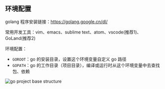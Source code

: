 ## 环境配置

golang 程序安装链接：https://golang.google.cn/dl/

常用开发工具：vim、emacs、sublime text、atom、vscode(推荐1)、GoLand(推荐2)

环境配置：

* `GOROOT`：go 的安装目录，设置这个环境变量自定义 go 路径
* `GOPATH`：go 的工作目录（项目目录），编译或运行时从这个环境变量中去查找包、依赖

![go project base structure](https://bxdc-static.oss-cn-beijing.aliyuncs.com/images/go-project-base-structure.jpeg)
